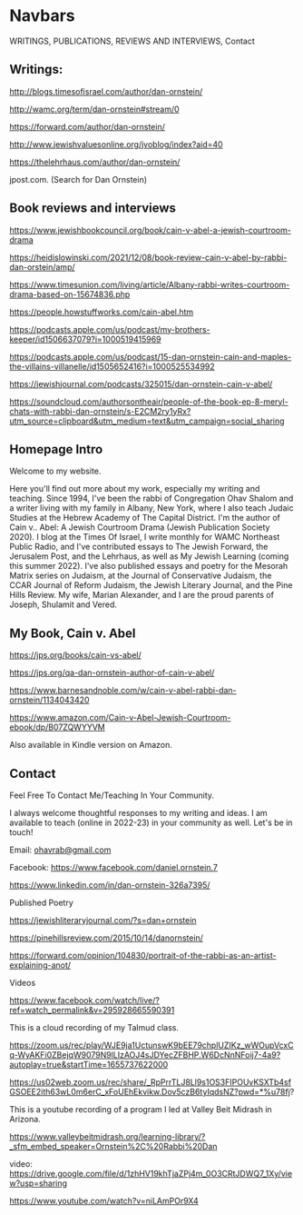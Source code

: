 # Navbars

WRITINGS, PUBLICATIONS, REVIEWS AND INTERVIEWS, Contact

## Writings:

http://blogs.timesofisrael.com/author/dan-ornstein/

http://wamc.org/term/dan-ornstein#stream/0

https://forward.com/author/dan-ornstein/

http://www.jewishvaluesonline.org/jvoblog/index?aid=40

https://thelehrhaus.com/author/dan-ornstein/

jpost.com. (Search for Dan Ornstein)

## Book reviews and interviews

https://www.jewishbookcouncil.org/book/cain-v-abel-a-jewish-courtroom-drama

https://heidislowinski.com/2021/12/08/book-review-cain-v-abel-by-rabbi-dan-orstein/amp/

https://www.timesunion.com/living/article/Albany-rabbi-writes-courtroom-drama-based-on-15674836.php

https://people.howstuffworks.com/cain-abel.htm

https://podcasts.apple.com/us/podcast/my-brothers-keeper/id1506637079?i=1000519415969

https://podcasts.apple.com/us/podcast/15-dan-ornstein-cain-and-maples-the-villains-villanelle/id1505652416?i=1000525534992

https://jewishjournal.com/podcasts/325015/dan-ornstein-cain-v-abel/

https://soundcloud.com/authorsontheair/people-of-the-book-ep-8-meryl-chats-with-rabbi-dan-ornstein/s-E2CM2ry1yRx?utm_source=clipboard&utm_medium=text&utm_campaign=social_sharing

## Homepage Intro

Welcome to my website.

Here you'll find out more about my work, especially my writing and teaching. Since 1994, I've been the rabbi of Congregation Ohav Shalom and a writer living with my family in Albany, New York, where I also teach Judaic Studies at the Hebrew Academy of The Capital District. I'm the author of Cain v.. Abel: A Jewish Courtroom Drama (Jewish Publication Society 2020). I blog at the Times Of Israel, I write monthly for WAMC Northeast Public Radio, and I've contributed essays to The Jewish Forward, the Jerusalem Post, and the Lehrhaus, as well as My Jewish Learning (coming this summer 2022). I've also published essays and poetry for the Mesorah Matrix series on Judaism, at the Journal of Conservative Judaism, the CCAR Journal of Reform Judaism, the Jewish Literary Journal, and the Pine Hills Review. My wife, Marian Alexander, and I are the proud parents of Joseph, Shulamit and Vered.

## My Book, Cain v. Abel

https://jps.org/books/cain-vs-abel/

https://jps.org/qa-dan-ornstein-author-of-cain-v-abel/

https://www.barnesandnoble.com/w/cain-v-abel-rabbi-dan-ornstein/1134043420

https://www.amazon.com/Cain-v-Abel-Jewish-Courtroom-ebook/dp/B07ZQWYYVM

Also available in Kindle version on Amazon.

## Contact

Feel Free To Contact Me/Teaching In Your Community.

I always welcome thoughtful responses to my writing and ideas. I am available to teach (online in 2022-23) in your community as well. Let's be in touch!

Email: ohavrab@gmail.com

Facebook: https://www.facebook.com/daniel.ornstein.7

https://www.linkedin.com/in/dan-ornstein-326a7395/

Published Poetry

https://jewishliteraryjournal.com/?s=dan+ornstein

https://pinehillsreview.com/2015/10/14/danornstein/

https://forward.com/opinion/104830/portrait-of-the-rabbi-as-an-artist-explaining-anot/

Videos

https://www.facebook.com/watch/live/?ref=watch_permalink&v=295928665590391

This is a cloud recording of my Talmud class.

https://zoom.us/rec/play/WJE9ja1UctunswK9bEE79chplUZIKz_wWOupVcxCq-WyAKFi0ZBejqW9079N9lLIzAOJ4sJDYecZFBHP.W6DcNnNFoij7-4a9?autoplay=true&startTime=1655737622000

https://us02web.zoom.us/rec/share/_RpPrrTLJ8Ll9s1OS3FIPOUvKSXTb4sfGSOEE2ith63wL0m6erC_xFoUEhEkvikw.Dov5czB6tyIqdsNZ?pwd=*%u78fj?

This is a youtube recording of a program I led at Valley Beit Midrash in Arizona.

https://www.valleybeitmidrash.org/learning-library/?_sfm_embed_speaker=Ornstein%2C%20Rabbi%20Dan

video: https://drive.google.com/file/d/1zhHV19khTjaZPj4m_0O3CRtJDWQ7_1Xy/view?usp=sharing

https://www.youtube.com/watch?v=niLAmPOr9X4
